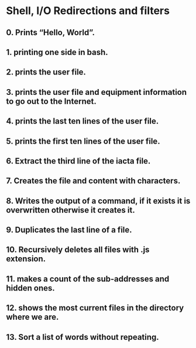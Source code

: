 # Shell, I/O Redirections and filters
## 0. Prints “Hello, World”.
## 1. printing one side in bash.
## 2. prints the user file.
## 3. prints the user file and equipment information to go out to the Internet.
## 4. prints the last ten lines of the user file.
## 5. prints the first ten lines of the user file.
## 6. Extract the third line of the iacta file.
## 7. Creates the file and content with characters.
## 8. Writes the output of a command, if it exists it is overwritten otherwise it creates it.
## 9. Duplicates the last line of a file.
## 10. Recursively deletes all files with .js extension.
## 11. makes a count of the sub-addresses and hidden ones.
## 12. shows the most current files in the directory where we are.
## 13. Sort a list of words without repeating.
